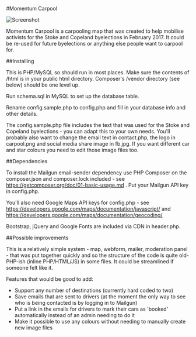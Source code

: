 #Momentum Carpool

![Screenshot](https://carpool.peoplesmomentum.com/fb.jpg)

Momentum Carpool is a carpooling map that was created to help mobilise activists for the Stoke and Copeland byelections in February 2017. It could be re-used for future byelections or anything else people want to carpool for. 

##Installing

This is PHP/MySQL so should run in most places. Make sure the contents of /html is in your public html directory. Composer's /vendor directory (see below) should be one level up. 

Run schema.sql in MySQL to set up the database table.

Rename config.sample.php to config.php and fill in your database info and other details.

The config.sample.php file includes the text that was used for the Stoke and Copeland byelections - you can adapt this to your own needs. You'll probably also want to change the email text in contact.php, the logo in carpool.png and social media share image in fb.jpg. If you want different car and star colours you need to edit those image files too. 

##Dependencies

To install the Mailgun email-sender dependency use PHP Composer on the composer.json and composer.lock included - see https://getcomposer.org/doc/01-basic-usage.md . Put your Mailgun API key in config.php.

You'll also need Google Maps API keys for config.php - see https://developers.google.com/maps/documentation/javascript/
and https://developers.google.com/maps/documentation/geocoding/

Bootstrap, jQuery and Google Fonts are included via CDN in header.php.

##Possible improvements

This is a relatively simple system - map, webform, mailer, moderation panel - that was put together quickly and so the structure of the code is quite old-PHP-ish (inline PHP/HTML/JS) in some files. It could be streamlined if someone felt like it.

Features that would be good to add:
- Support any number of destinations (currently hard coded to two)
- Save emails that are sent to drivers (at the moment the only way to see who is being contacted is by logging in to Mailgun)
- Put a link in the emails for drivers to mark their cars as 'booked' automatically instead of an admin needing to do it
- Make it possible to use any colours without needing to manually create new image files

